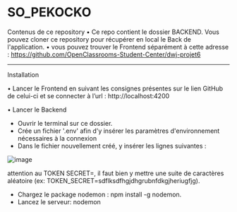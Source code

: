 # SO_PEKOCKO

Contenus de ce repository
•	Ce repo contient le dossier BACKEND. Vous pouvez cloner ce repository pour récupérer en local le Back de l'application.
•	vous pouvez trouver le Frontend séparément à cette adresse : https://github.com/OpenClassrooms-Student-Center/dwj-projet6
________________________________________
Installation

•	Lancer le Frontend en suivant les consignes présentes sur le lien GitHub de celui-ci et se connecter à l’url : http://localhost:4200

•	Lancer le Backend

 - Ouvrir le terminal sur ce dossier.
 - Crée un fichier '.env' afin d'y insérer les paramètres d'environnement nécessaires à la connexion
 - Dans le fichier nouvellement créé, y insérer les lignes suivantes :

![image](https://user-images.githubusercontent.com/76514993/126864000-cd50c11f-6790-4b05-9bf9-cfc7c0eca0ff.png)

attention au TOKEN SECRET=, il faut bien y mettre une suite de caractères aléatoire (ex: TOKEN_SECRET=sdflksdfhgjdhgrubnfdkgjheriugfjg).

 - Chargez le package nodemon : npm install -g nodemon.
 - Lancez le serveur: nodemon
